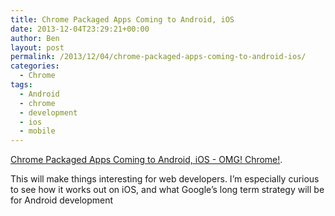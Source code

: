 ```yaml
---
title: Chrome Packaged Apps Coming to Android, iOS
date: 2013-12-04T23:29:21+00:00
author: Ben
layout: post
permalink: /2013/12/04/chrome-packaged-apps-coming-to-android-ios/
categories:
  - Chrome
tags:
  - Android
  - chrome
  - development
  - ios
  - mobile
---
```

[Chrome Packaged Apps Coming to Android, iOS - OMG! Chrome!](http://www.omgchrome.com/chrome-packaged-apps-coming-android-ios/).

This will make things interesting for web developers. I&#8217;m especially curious to see how it works out on iOS, and what Google&#8217;s long term strategy will be for Android development